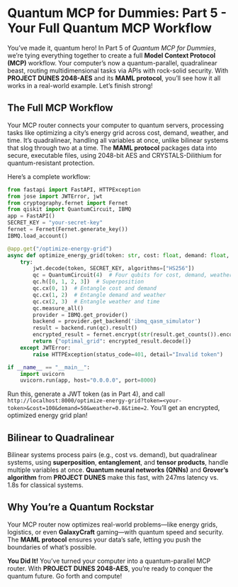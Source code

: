 # Quantum MCP for Dummies: Part 5 - Your Full Quantum MCP Workflow

You’ve made it, quantum hero! In Part 5 of *Quantum MCP for Dummies*, we’re tying everything together to create a full **Model Context Protocol (MCP)** workflow. Your computer’s now a quantum-parallel, quadralinear beast, routing multidimensional tasks via APIs with rock-solid security. With **PROJECT DUNES 2048-AES** and its **MAML protocol**, you’ll see how it all works in a real-world example. Let’s finish strong!

## The Full MCP Workflow

Your MCP router connects your computer to quantum servers, processing tasks like optimizing a city’s energy grid across cost, demand, weather, and time. It’s quadralinear, handling all variables at once, unlike bilinear systems that slog through two at a time. The **MAML protocol** packages data into secure, executable files, using 2048-bit AES and CRYSTALS-Dilithium for quantum-resistant protection.

Here’s a complete workflow:
```python
from fastapi import FastAPI, HTTPException
from jose import JWTError, jwt
from cryptography.fernet import Fernet
from qiskit import QuantumCircuit, IBMQ
app = FastAPI()
SECRET_KEY = "your-secret-key"
fernet = Fernet(Fernet.generate_key())
IBMQ.load_account()

@app.get("/optimize-energy-grid")
async def optimize_energy_grid(token: str, cost: float, demand: float, weather: float, time: float):
    try:
        jwt.decode(token, SECRET_KEY, algorithms=["HS256"])
        qc = QuantumCircuit(4)  # Four qubits for cost, demand, weather, time
        qc.h([0, 1, 2, 3])  # Superposition
        qc.cx(0, 1)  # Entangle cost and demand
        qc.cx(1, 2)  # Entangle demand and weather
        qc.cx(2, 3)  # Entangle weather and time
        qc.measure_all()
        provider = IBMQ.get_provider()
        backend = provider.get_backend('ibmq_qasm_simulator')
        result = backend.run(qc).result()
        encrypted_result = fernet.encrypt(str(result.get_counts()).encode())
        return {"optimal_grid": encrypted_result.decode()}
    except JWTError:
        raise HTTPException(status_code=401, detail="Invalid token")

if __name__ == "__main__":
    import uvicorn
    uvicorn.run(app, host="0.0.0.0", port=8000)
```

Run this, generate a JWT token (as in Part 4), and call `http://localhost:8000/optimize-energy-grid?token=<your-token>&cost=100&demand=50&weather=0.8&time=2`. You’ll get an encrypted, optimized energy grid plan!

## Bilinear to Quadralinear

Bilinear systems process pairs (e.g., cost vs. demand), but quadralinear systems, using **superposition**, **entanglement**, and **tensor products**, handle multiple variables at once. **Quantum neural networks (QNNs)** and **Grover’s algorithm** from **PROJECT DUNES** make this fast, with 247ms latency vs. 1.8s for classical systems.

## Why You’re a Quantum Rockstar

Your MCP router now optimizes real-world problems—like energy grids, logistics, or even **GalaxyCraft** gaming—with quantum speed and security. The **MAML protocol** ensures your data’s safe, letting you push the boundaries of what’s possible.

**You Did It!** You’ve turned your computer into a quantum-parallel MCP router. With **PROJECT DUNES 2048-AES**, you’re ready to conquer the quantum future. Go forth and compute!